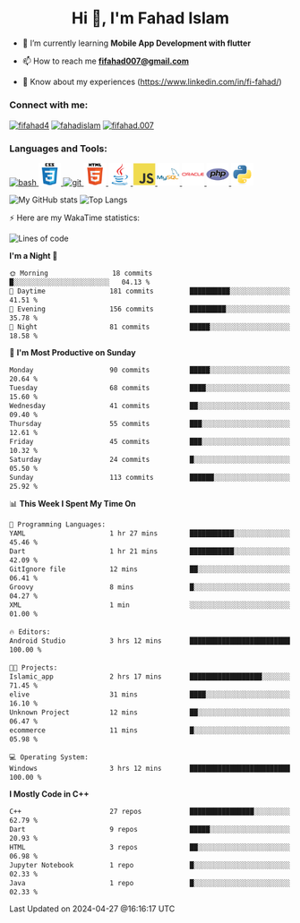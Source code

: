 <h1 align="center">Hi 👋, I'm Fahad Islam</h1>


- 🌱 I’m currently learning **Mobile App Development with flutter**

- 📫 How to reach me **fifahad007@gmail.com**

- 📄 Know about my experiences (https://www.linkedin.com/in/fi-fahad/)

<h3 align="left">Connect with me:</h3>
<p align="left">
<a href="https://twitter.com/fifahad4" target="blank"><img align="center" src="https://raw.githubusercontent.com/rahuldkjain/github-profile-readme-generator/master/src/images/icons/Social/twitter.svg" alt="fifahad4" height="30" width="40" /></a>
<a href="https://www.linkedin.com/in/fi-fahad/" target="blank"><img align="center" src="https://raw.githubusercontent.com/rahuldkjain/github-profile-readme-generator/master/src/images/icons/Social/linked-in-alt.svg" alt="fahadislam" height="30" width="40" /></a>
<a href="https://fb.com/fifahad.007" target="blank"><img align="center" src="https://raw.githubusercontent.com/rahuldkjain/github-profile-readme-generator/master/src/images/icons/Social/facebook.svg" alt="fifahad.007" height="30" width="40" /></a>
</p>

<h3 align="left">Languages and Tools:</h3>
<p align="left"> <a href="https://www.gnu.org/software/bash/" target="_blank" rel="noreferrer"> <img src="https://www.vectorlogo.zone/logos/gnu_bash/gnu_bash-icon.svg" alt="bash" width="40" height="40"/> </a> <a href="https://www.w3schools.com/css/" target="_blank" rel="noreferrer"> <img src="https://raw.githubusercontent.com/devicons/devicon/master/icons/css3/css3-original-wordmark.svg" alt="css3" width="40" height="40"/> </a> <a href="https://git-scm.com/" target="_blank" rel="noreferrer"> <img src="https://www.vectorlogo.zone/logos/git-scm/git-scm-icon.svg" alt="git" width="40" height="40"/> </a> <a href="https://www.w3.org/html/" target="_blank" rel="noreferrer"> <img src="https://raw.githubusercontent.com/devicons/devicon/master/icons/html5/html5-original-wordmark.svg" alt="html5" width="40" height="40"/> </a> <a href="https://www.java.com" target="_blank" rel="noreferrer"> <img src="https://raw.githubusercontent.com/devicons/devicon/master/icons/java/java-original.svg" alt="java" width="40" height="40"/> </a> <a href="https://developer.mozilla.org/en-US/docs/Web/JavaScript" target="_blank" rel="noreferrer"> <img src="https://raw.githubusercontent.com/devicons/devicon/master/icons/javascript/javascript-original.svg" alt="javascript" width="40" height="40"/> </a> <a href="https://www.mysql.com/" target="_blank" rel="noreferrer"> <img src="https://raw.githubusercontent.com/devicons/devicon/master/icons/mysql/mysql-original-wordmark.svg" alt="mysql" width="40" height="40"/> </a> <a href="https://www.oracle.com/" target="_blank" rel="noreferrer"> <img src="https://raw.githubusercontent.com/devicons/devicon/master/icons/oracle/oracle-original.svg" alt="oracle" width="40" height="40"/> </a> <a href="https://www.php.net" target="_blank" rel="noreferrer"> <img src="https://raw.githubusercontent.com/devicons/devicon/master/icons/php/php-original.svg" alt="php" width="40" height="40"/> </a> <a href="https://www.python.org" target="_blank" rel="noreferrer"> <img src="https://raw.githubusercontent.com/devicons/devicon/master/icons/python/python-original.svg" alt="python" width="40" height="40"/> </a> </p>

![My GitHub stats](https://github-readme-stats.vercel.app/api?username=Fahaddada47&show_icons=true&theme=radical)
![Top Langs](https://github-readme-stats.vercel.app/api/top-langs/?username=Fahaddada47&layout=donut)


⚡ Here are my WakaTime statistics:

<!--START_SECTION:waka-->
![Lines of code](https://img.shields.io/badge/From%20Hello%20World%20I%27ve%20Written-488.2%20thousand%20lines%20of%20code-blue)

**I'm a Night 🦉** 

```text
🌞 Morning                18 commits          █░░░░░░░░░░░░░░░░░░░░░░░░   04.13 % 
🌆 Daytime                181 commits         ██████████░░░░░░░░░░░░░░░   41.51 % 
🌃 Evening                156 commits         █████████░░░░░░░░░░░░░░░░   35.78 % 
🌙 Night                  81 commits          █████░░░░░░░░░░░░░░░░░░░░   18.58 % 
```
📅 **I'm Most Productive on Sunday** 

```text
Monday                   90 commits          █████░░░░░░░░░░░░░░░░░░░░   20.64 % 
Tuesday                  68 commits          ████░░░░░░░░░░░░░░░░░░░░░   15.60 % 
Wednesday                41 commits          ██░░░░░░░░░░░░░░░░░░░░░░░   09.40 % 
Thursday                 55 commits          ███░░░░░░░░░░░░░░░░░░░░░░   12.61 % 
Friday                   45 commits          ███░░░░░░░░░░░░░░░░░░░░░░   10.32 % 
Saturday                 24 commits          █░░░░░░░░░░░░░░░░░░░░░░░░   05.50 % 
Sunday                   113 commits         ██████░░░░░░░░░░░░░░░░░░░   25.92 % 
```


📊 **This Week I Spent My Time On** 

```text
💬 Programming Languages: 
YAML                     1 hr 27 mins        ███████████░░░░░░░░░░░░░░   45.46 % 
Dart                     1 hr 21 mins        ███████████░░░░░░░░░░░░░░   42.09 % 
GitIgnore file           12 mins             ██░░░░░░░░░░░░░░░░░░░░░░░   06.41 % 
Groovy                   8 mins              █░░░░░░░░░░░░░░░░░░░░░░░░   04.27 % 
XML                      1 min               ░░░░░░░░░░░░░░░░░░░░░░░░░   01.00 % 

🔥 Editors: 
Android Studio           3 hrs 12 mins       █████████████████████████   100.00 % 

🐱‍💻 Projects: 
Islamic_app              2 hrs 17 mins       ██████████████████░░░░░░░   71.45 % 
elive                    31 mins             ████░░░░░░░░░░░░░░░░░░░░░   16.10 % 
Unknown Project          12 mins             ██░░░░░░░░░░░░░░░░░░░░░░░   06.47 % 
ecommerce                11 mins             █░░░░░░░░░░░░░░░░░░░░░░░░   05.98 % 

💻 Operating System: 
Windows                  3 hrs 12 mins       █████████████████████████   100.00 % 
```

**I Mostly Code in C++** 

```text
C++                      27 repos            ████████████████░░░░░░░░░   62.79 % 
Dart                     9 repos             █████░░░░░░░░░░░░░░░░░░░░   20.93 % 
HTML                     3 repos             ██░░░░░░░░░░░░░░░░░░░░░░░   06.98 % 
Jupyter Notebook         1 repo              █░░░░░░░░░░░░░░░░░░░░░░░░   02.33 % 
Java                     1 repo              █░░░░░░░░░░░░░░░░░░░░░░░░   02.33 % 
```




 Last Updated on 2024-04-27 @16:16:17 UTC
<!--END_SECTION:waka-->
